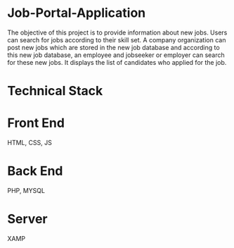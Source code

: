 # Job-Portal-Application
The objective of this project is to provide information about new jobs. Users can search for jobs according to their skill set. A company organization can post new jobs which are stored in the new job database and according to this new job database, an employee and jobseeker or employer can search for these new jobs. It displays the list of candidates who applied for the job.

# Technical Stack
# Front End
HTML, CSS, JS
# Back End
PHP, MYSQL
# Server
XAMP 
